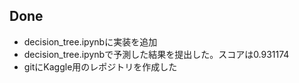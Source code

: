 ## Done
* decision_tree.ipynbに実装を追加
* decision_tree.ipynbで予測した結果を提出した。スコアは0.931174
* gitにKaggle用のレポジトリを作成した


